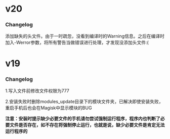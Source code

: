 # v20

### Changelog

添加缺失的头文件。由于一时疏忽，没看到编译时的Warning信息。之后在编译时加入-Werror参数，将所有警告当做错误进行处理，才发现没添加头文件:(

# v19

### Changelog

1.写入文件前修改文件权限为777

2.安装失败时删除modules_update目录下的模块文件夹，已解决即使安装失败，重启手机后也会在Magisk中显示模块的BUG

**注意：安装时提示缺少必要文件的手机请勿尝试强制运行程序，程序内也判断了必要文件是否存在，如不存在将强制停止运行，也就是说，缺少必要文件是肯定无法运行程序的**
